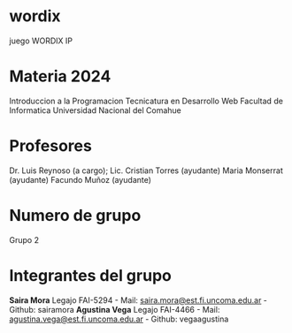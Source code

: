 # wordix
juego WORDIX IP

# Materia 2024
Introduccion a la Programacion
Tecnicatura en Desarrollo Web
Facultad de Informatica
Universidad Nacional del Comahue

# Profesores
Dr. Luis Reynoso (a cargo); 
Lic. Cristian Torres (ayudante)
Maria Monserrat (ayudante)
Facundo Muñoz (ayudante)

# Numero de grupo
Grupo 2

# Integrantes del grupo
**Saira Mora** Legajo FAI-5294 - Mail: saira.mora@est.fi.uncoma.edu.ar - Github: sairamora
**Agustina Vega** Legajo FAI-4466 - Mail: agustina.vega@est.fi.uncoma.edu.ar - Github: vegaagustina
